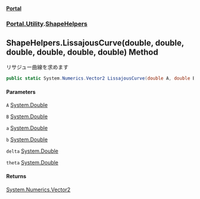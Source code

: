#### [Portal](index.md 'index')
### [Portal.Utility](Portal.Utility.md 'Portal.Utility').[ShapeHelpers](ShapeHelpers.md 'Portal.Utility.ShapeHelpers')

## ShapeHelpers.LissajousCurve(double, double, double, double, double, double) Method

リサジュー曲線を求めます

```csharp
public static System.Numerics.Vector2 LissajousCurve(double A, double B, double a, double b, double delta, double theta);
```
#### Parameters

<a name='Portal.Utility.ShapeHelpers.LissajousCurve(double,double,double,double,double,double).A'></a>

`A` [System.Double](https://docs.microsoft.com/en-us/dotnet/api/System.Double 'System.Double')

<a name='Portal.Utility.ShapeHelpers.LissajousCurve(double,double,double,double,double,double).B'></a>

`B` [System.Double](https://docs.microsoft.com/en-us/dotnet/api/System.Double 'System.Double')

<a name='Portal.Utility.ShapeHelpers.LissajousCurve(double,double,double,double,double,double).a'></a>

`a` [System.Double](https://docs.microsoft.com/en-us/dotnet/api/System.Double 'System.Double')

<a name='Portal.Utility.ShapeHelpers.LissajousCurve(double,double,double,double,double,double).b'></a>

`b` [System.Double](https://docs.microsoft.com/en-us/dotnet/api/System.Double 'System.Double')

<a name='Portal.Utility.ShapeHelpers.LissajousCurve(double,double,double,double,double,double).delta'></a>

`delta` [System.Double](https://docs.microsoft.com/en-us/dotnet/api/System.Double 'System.Double')

<a name='Portal.Utility.ShapeHelpers.LissajousCurve(double,double,double,double,double,double).theta'></a>

`theta` [System.Double](https://docs.microsoft.com/en-us/dotnet/api/System.Double 'System.Double')

#### Returns
[System.Numerics.Vector2](https://docs.microsoft.com/en-us/dotnet/api/System.Numerics.Vector2 'System.Numerics.Vector2')